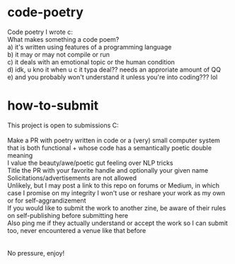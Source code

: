 # code-poetry
Code poetry I wrote c:
<br />
What makes something a code poem?<br />
a) it's written using features of a programming language<br />
b) it may or may not compile or run<br />
c) it deals with an emotional topic or the human condition<br />
d) idk, u kno it when u c it typa deal?? needs an approriate amount of QQ<br />
e) and you probably won't understand it unless you're into coding??? lol<br />

# how-to-submit

This project is open to submissions C:<br />
<br />
Make a PR with poetry written in code or a (very) small computer system that is both functional + whose code has a semantically poetic double meaning<br />
I value the beauty/awe/poetic gut feeling over NLP tricks<br />
Title the PR with your favorite handle and optionally your given name<br />
Solicitations/advertisements are not allowed<br />
Unlikely, but I may post a link to this repo on forums or Medium, in which case I promise on my integrity I won't use or reshare your work as my own or for self-aggrandizement<br />
If you would like to submit the work to another zine, be aware of their rules on self-publishing before submitting here<br />
Also ping me if they actually understand or accept the work so I can submit too, never encountered a venue like that before<br />
<br />
<br />
No pressure, enjoy!

